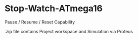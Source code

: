 # Stop-Watch-ATmega16




Pause / Resume / Reset Capability



.zip file contains Project workspace and Simulation via Proteus
